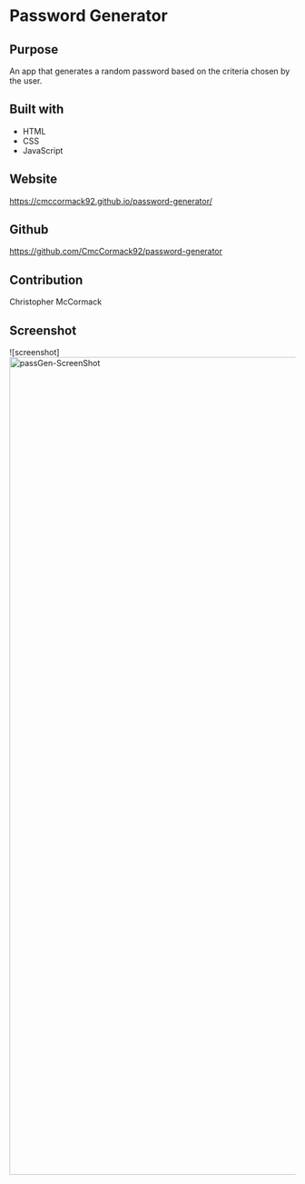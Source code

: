# Password Generator

## Purpose

An app that generates a random password based on the criteria chosen by the user.

## Built with

* HTML
* CSS
* JavaScript

## Website

https://cmccormack92.github.io/password-generator/

## Github

https://github.com/CmcCormack92/password-generator

## Contribution

Christopher McCormack

## Screenshot

![screenshot]<img width="1440" alt="passGen-ScreenShot" src="https://user-images.githubusercontent.com/86354138/140245004-f3cc3309-6cce-4ba9-8ee4-4831a3b894fa.png">
